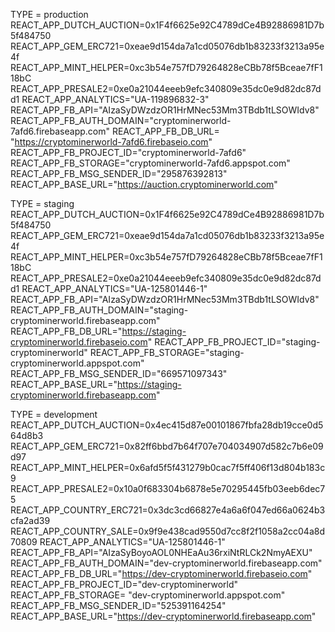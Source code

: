 TYPE = production
REACT_APP_DUTCH_AUCTION=0x1F4f6625e92C4789dCe4B92886981D7b5f484750
REACT_APP_GEM_ERC721=0xeae9d154da7a1cd05076db1b83233f3213a95e4f
REACT_APP_MINT_HELPER=0xc3b54e757fD79264828eCBb78f5Bceae7fF118bC
REACT_APP_PRESALE2=0xe0a21044eeeb9efc340809e35dc0e9d82dc87dd1
REACT_APP_ANALYTICS="UA-119896832-3"
REACT_APP_FB_API="AIzaSyDWzdzOR1HrMNec53Mm3TBdb1tLSOWIdv8"
REACT_APP_FB_AUTH_DOMAIN="cryptominerworld-7afd6.firebaseapp.com"
REACT_APP_FB_DB_URL= "https://cryptominerworld-7afd6.firebaseio.com"
REACT_APP_FB_PROJECT_ID="cryptominerworld-7afd6"
REACT_APP_FB_STORAGE="cryptominerworld-7afd6.appspot.com"
REACT_APP_FB_MSG_SENDER_ID="295876392813"
REACT_APP_BASE_URL="https://auction.cryptominerworld.com"

TYPE = staging
REACT_APP_DUTCH_AUCTION=0x1F4f6625e92C4789dCe4B92886981D7b5f484750
REACT_APP_GEM_ERC721=0xeae9d154da7a1cd05076db1b83233f3213a95e4f
REACT_APP_MINT_HELPER=0xc3b54e757fD79264828eCBb78f5Bceae7fF118bC
REACT_APP_PRESALE2=0xe0a21044eeeb9efc340809e35dc0e9d82dc87dd1
REACT_APP_ANALYTICS="UA-125801446-1"
REACT_APP_FB_API="AIzaSyDWzdzOR1HrMNec53Mm3TBdb1tLSOWIdv8"
REACT_APP_FB_AUTH_DOMAIN="staging-cryptominerworld.firebaseapp.com"
REACT_APP_FB_DB_URL="https://staging-cryptominerworld.firebaseio.com"
REACT_APP_FB_PROJECT_ID="staging-cryptominerworld"
REACT_APP_FB_STORAGE="staging-cryptominerworld.appspot.com"
REACT_APP_FB_MSG_SENDER_ID="669571097343"
REACT_APP_BASE_URL="https://staging-cryptominerworld.firebaseapp.com"

TYPE = development
REACT_APP_DUTCH_AUCTION=0x4ec415d87e00101867fbfa28db19cce0d564d8b3
REACT_APP_GEM_ERC721=0x82ff6bbd7b64f707e704034907d582c7b6e09d97
REACT_APP_MINT_HELPER=0x6afd5f5f431279b0cac7f5ff406f13d804b183c9
REACT_APP_PRESALE2=0x10a0f683304b6878e5e70295445fb03eeb6dec75
REACT_APP_COUNTRY_ERC721=0x3dc3cd66827e4a6a6f047ed66a0624b3cfa2ad39
REACT_APP_COUNTRY_SALE=0x9f9e438cad9550d7cc8f2f1058a2cc04a8d70809
REACT_APP_ANALYTICS="UA-125801446-1"
REACT_APP_FB_API="AIzaSyBoyoAOL0NHEaAu36rxiNtRLCk2NmyAEXU"
REACT_APP_FB_AUTH_DOMAIN="dev-cryptominerworld.firebaseapp.com"
REACT_APP_FB_DB_URL="https://dev-cryptominerworld.firebaseio.com"
REACT_APP_FB_PROJECT_ID="dev-cryptominerworld"
REACT_APP_FB_STORAGE= "dev-cryptominerworld.appspot.com"
REACT_APP_FB_MSG_SENDER_ID="525391164254"
REACT_APP_BASE_URL="https://dev-cryptominerworld.firebaseapp.com"
